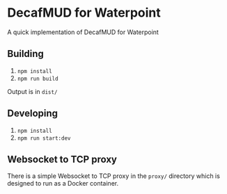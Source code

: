 # DecafMUD for Waterpoint

A quick implementation of DecafMUD for Waterpoint

## Building

1. `npm install`
1. `npm run build`

Output is in `dist/`

## Developing

1. `npm install`
2. `npm run start:dev`

## Websocket to TCP proxy

There is a simple Websocket to TCP proxy in the `proxy/` directory which is designed
to run as a Docker container.
